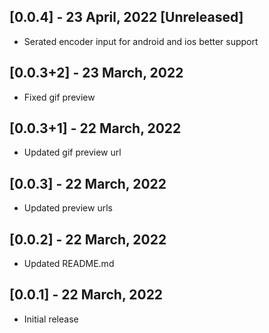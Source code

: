 ## [0.0.4] - 23 April, 2022 [Unreleased]

* Serated encoder input for android and ios better support

## [0.0.3+2] - 23 March, 2022

* Fixed gif preview

## [0.0.3+1] - 22 March, 2022

* Updated gif preview url

## [0.0.3] - 22 March, 2022

* Updated preview urls

## [0.0.2] - 22 March, 2022

* Updated README.md

## [0.0.1] - 22 March, 2022

* Initial release
